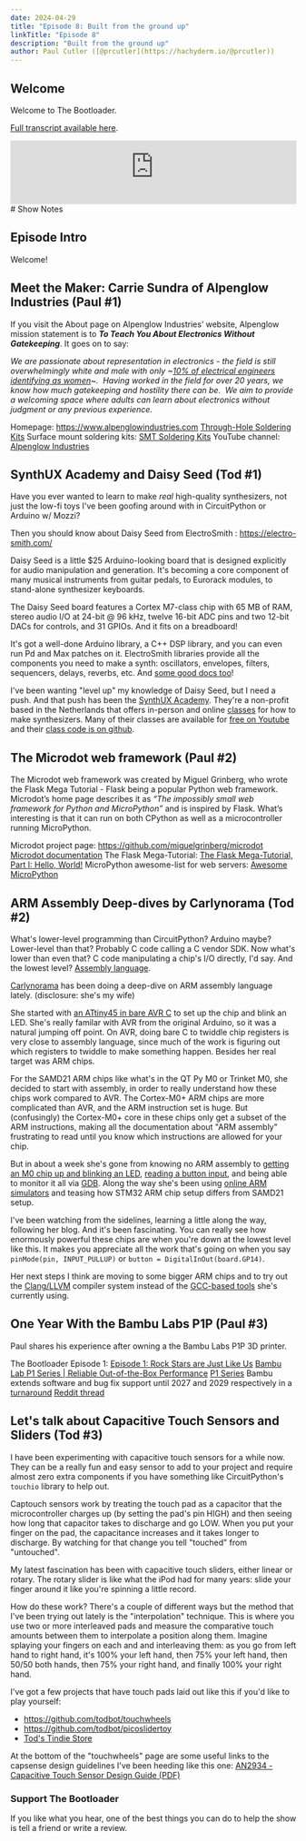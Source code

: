 ```yaml
---
date: 2024-04-29
title: "Episode 8: Built from the ground up"
linkTitle: "Episode 8"
description: "Built from the ground up"
author: Paul Cutler ([@prcutler](https://hachyderm.io/@prcutler))
---
```

## Welcome
Welcome to The Bootloader.  

[Full transcript available here](https://thebootloader.net/blog/2024/04/29/episode-8-transcript/).

<iframe width="100%" height="112" frameborder="0" scrolling="no" style="width: 100%; height: 112px;  overflow: hidden;" src="https://www.circuitpythonshow.com/@thebootloader/episodes/built-from-the-ground-up/embed/dark"></iframe>
# Show Notes

## Episode Intro

Welcome!  

## Meet the Maker: Carrie Sundra of Alpenglow Industries (Paul #1)

If you visit the About page on Alpenglow Industries’ website, Alpenglow mission statement is to  ***To Teach You About Electronics Without Gatekeeping***.  It goes on to say:

*We are passionate about representation in electronics - the field is still overwhelmingly white and male with only ~[10% of electrical engineers identifying as women](https://www.zippia.com/electrical-engineer-jobs/demographics/)~.  Having worked in the field for over 20 years, we know how much gatekeeping and hostility there can be.  We aim to provide a welcoming space where adults can learn about electronics without judgment or any previous experience.*

Homepage:  https://www.alpenglowindustries.com
[Through-Hole Soldering Kits](https://www.alpenglowindustries.com/collections/through-hole-soldering-kits)
Surface mount soldering kits: [SMT Soldering Kits](https://www.alpenglowindustries.com/collections/smt-soldering-kits)
YouTube channel:  [Alpenglow Industries](https://www.youtube.com/alpenglowindustries)

## SynthUX Academy and Daisy Seed (Tod #1)

Have you ever wanted to learn to make *real* high-quality synthesizers, 
not just the low-fi toys I've been goofing around with in CircuitPython or Arduino w/ Mozzi? 

Then you should know about Daisy Seed from ElectroSmith : https://electro-smith.com/

Daisy Seed is a little $25 Arduino-looking board that is designed explicitly for 
audio manipulation and generation.  It's becoming a core component of many 
musical instruments from guitar pedals, to Eurorack modules, to stand-alone
synthesizer keyboards.  

The Daisy Seed board features a Cortex M7-class chip with 65 MB of RAM, stereo
audio I/O at 24-bit @ 96 kHz, twelve 16-bit ADC pins and two 12-bit DACs
for controls, and 31 GPIOs.  And it fits on a breadboard!

It's got a well-done Arduino library, a C++ DSP library, and you can even
run Pd and Max patches on it. ElectroSmith libraries provide all the 
components you need to make a synth: oscillators, envelopes, filters, sequencers,
delays, reverbs, etc. And [some good docs too](https://github.com/electro-smith/DaisyWiki/wiki)!

I've been wanting "level up" my knowledge of Daisy Seed, but I need a push. 
And that push has been the [SynthUX Academy](https://www.synthux.academy/).
They're a non-profit based in the Netherlands that offers in-person and 
online [classes](https://learn.synthux.academy/) for how to make synthesizers. 
Many of their classes are available for [free on Youtube](https://www.youtube.com/@SynthuxAcademy) 
and their [class code is on github](https://github.com/Synthux-Academy). 


## The Microdot web framework (Paul #2)

The Microdot web framework was created by Miguel Grinberg, who wrote the Flask Mega Tutorial - Flask being a popular Python web framework.  Microdot’s home page describes it as *“The impossibly small web framework for Python and MicroPython”* and is inspired by Flask. What’s interesting is that it can run on both CPython as well as a microcontroller running MicroPython.

Microdot project page: https://github.com/miguelgrinberg/microdot
[Microdot documentation](https://microdot.readthedocs.io/en/latest/)
The Flask Mega-Tutorial:  [The Flask Mega-Tutorial, Part I: Hello, World!](https://blog.miguelgrinberg.com/post/the-flask-mega-tutorial-part-i-hello-world)
MicroPython awesome-list for web servers: [Awesome MicroPython](https://awesome-micropython.com/#web)

## ARM Assembly Deep-dives by Carlynorama (Tod #2)

What's lower-level programming than CircuitPython?  Arduino maybe? 
Lower-level than that? Probably C code calling a C vendor SDK. 
Now what's lower than even that?  C code manipulating a chip's I/O directly, 
I'd say. And the lowest level? [Assembly language](https://en.wikipedia.org/wiki/Assembly_language).

[Carlynorama](https://www.whynotestflight.com/) has been doing a deep-dive on 
ARM assembly language lately.  (disclosure: she's my wife)

She started with 
[an ATtiny45 in bare AVR C](https://www.whynotestflight.com/excuses/hello-led-on-an-avr-attiny45-in-c/)
to set up the chip and blink an LED.  She's really familar with AVR from the original Arduino,
so it was a natural jumping off point.  On AVR, doing bare C to twiddle chip registers
is very close to assembly language, since much of the work is figuring out which
registers to twiddle to make something happen. Besides her real target was ARM chips.

For the SAMD21 ARM chips like what's in the QT Py M0 or Trinket M0, she decided to start 
with assembly, in order to really understand how these chips work compared to AVR.
The Cortex-M0+ ARM chips are more complicated than AVR, and the ARM instruction set is huge. 
But (confusingly) the Cortex-M0+ core in these chips only get a subset of the ARM instructions,
making all the documentation about "ARM assembly" frustrating to read until you know 
which instructions are allowed for your chip.

But in about a week she's gone from knowing no ARM assembly to 
[getting an M0 chip up and blinking an LED](https://www.whynotestflight.com/excuses/its-alive-samd21e18a-assembly-no-sdk/), 
[reading a button input](https://www.whynotestflight.com/excuses/and-now-for-3-ways-to-set-an-internal-pullup/), 
and being able to monitor it all via [GDB](https://sourceware.org/gdb/).
Along the way she's been using
[online ARM simulators](https://cpulator.01xz.net/?sys=arm-de1soc) 
and teasing how STM32 ARM chip setup differs from SAMD21 setup.

I've been watching from the sidelines, learning a little along the way, following her blog. 
And it's been fascinating. You can really see how enormously powerful these chips are
when you're down at the lowest level like this.  It makes you appreciate all the work
that's going on when you say `pinMode(pin, INPUT_PULLUP)` or `button = DigitalInOut(board.GP14)`.

Her next steps I think are moving to some bigger ARM chips and to try out the 
[Clang/LLVM](https://clang.llvm.org/) compiler system instead of the 
[GCC-based tools](https://developer.arm.com/Tools%20and%20Software/GNU%20Toolchain) she's currently using. 

## One Year With the Bambu Labs P1P (Paul #3)

Paul shares his experience after owning a the Bambu Labs P1P 3D printer.

The Bootloader Episode 1: [Episode 1: Rock Stars are Just Like Us](https://thebootloader.net/blog/2022/09/26/episode-1-rock-stars-are-just-like-us/)
[Bambu Lab P1 Series | Reliable Out-of-the-Box Performance](https://bambulab.com/en-us/p1?product=p1p)
[P1 Series](https://wiki.bambulab.com/en/p1)
Bambu extends software and bug fix support until 2027 and 2029 respectively in a [turnaround](https://www.tomshardware.com/3d-printing/bambu-lab-printer-firmware-updates-have-limited-timeline) [Reddit thread](https://www.reddit.com/r/BambuLab/comments/1cco9v0/bambu_have_massively_extended_the_software_update/)


##  Let's talk about Capacitive Touch Sensors and Sliders (Tod #3)

I have been experimenting with capacitive touch sensors for a while now. 
They can be a really fun and easy sensor to add to your project and require 
almost zero extra components if you have something like CircuitPython's `touchio` 
library to help out. 

Captouch sensors work by treating the touch pad as a capacitor that the microcontroller
charges up (by setting the pad's pin HIGH) and then seeing how long that capacitor
takes to discharge and go LOW. When you put your finger on the pad, the capacitance
increases and it takes longer to discharge.  By watching for that change you 
tell "touched" from "untouched".

My latest fascination has been with capacitive touch sliders, either linear or rotary.
The rotary slider is like what the iPod had for many years: slide your finger
around it like you're spinning a little record. 

How do these work? There's a couple of different ways but the method that I've 
been trying out lately is the "interpolation" technique. This is where you
use two or more interleaved pads and measure the comparative touch amounts 
between them to interpolate a position along them. Imagine splaying your fingers
on each and and interleaving them: as you go from left hand to right hand, it's 
100% your left hand, then 75% your left hand, then 50/50 both hands, then 75% your
right hand, and finally 100% your right hand.

I've got a few projects that have touch pads laid out like this if you'd 
like to play yourself:

- https://github.com/todbot/touchwheels
- https://github.com/todbot/picoslidertoy
- [Tod's Tindie Store](https://www.tindie.com/stores/todbot/)

At the bottom of the "touchwheels" page are some useful links to the
capsense design guidelines I've been heeding like this one: 
[AN2934 - Capacitive Touch Sensor Design Guide (PDF)](https://ww1.microchip.com/downloads/en/Appnotes/Capacitive-Touch-Sensor-Design-Guide-DS00002934-B.pdf)


### Support The Bootloader

If you like what you hear, one of the best things you can do to help the show is tell a friend or write a review.

